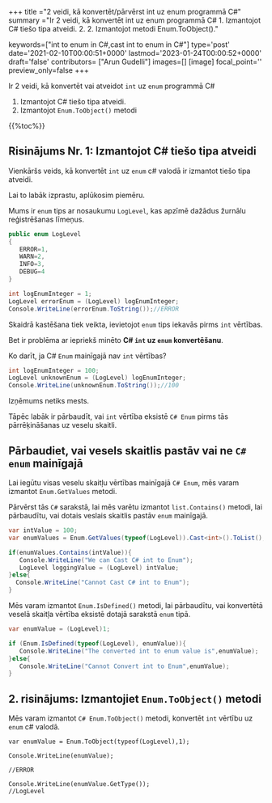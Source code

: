 +++
title   ="2 veidi, kā konvertēt/pārvērst int uz enum programmā C#"
summary ="Ir 2 veidi, kā konvertēt int uz enum programmā C# 1. Izmantojot C# tiešo tipa atveidi. 2. 2. Izmantojot metodi Enum.ToObject()."

keywords=["int to enum in C#,cast int to enum in C#"]
type='post'
date='2021-02-10T00:00:51+0000'
lastmod='2023-01-24T00:00:52+0000'
draft='false'
contributors= ["Arun Gudelli"]
images=[]
[image]
focal_point=''
preview_only=false
+++


Ir 2 veidi, kā konvertēt vai atveidot `int` uz `enum` programmā C#

1. Izmantojot C# tiešo tipa atveidi.
2. Izmantojot `Enum.ToObject()` metodi

{{%toc%}}

## Risinājums Nr. 1: Izmantojot C# tiešo tipa atveidi

Vienkāršs veids, kā konvertēt `int` uz `enum` c# valodā ir izmantot tiešo tipa atveidi.

Lai to labāk izprastu, aplūkosim piemēru.

Mums ir `enum` tips ar nosaukumu `LogLevel`, kas apzīmē dažādus žurnālu reģistrēšanas līmeņus.

```csharp
public enum LogLevel
{
   ERROR=1, 
   WARN=2, 
   INFO=3, 
   DEBUG=4
}

int logEnumInteger = 1;
LogLevel errorEnum = (LogLevel) logEnumInteger;
Console.WriteLine(errorEnum.ToString());//ERROR
```

Skaidrā kastēšana tiek veikta, ievietojot `enum` tips iekavās pirms `int` vērtības.

Bet ir problēma ar iepriekš minēto **C# `int` uz `enum` konvertēšanu**.

Ko darīt, ja C# `Enum` mainīgajā nav `int` vērtības?

```csharp
int logEnumInteger = 100;
LogLevel unknownEnum = (LogLevel) logEnumInteger;
Console.WriteLine(unknownEnum.ToString());//100
```

Izņēmums netiks mests.

Tāpēc labāk ir pārbaudīt, vai `int` vērtība eksistē `C# Enum` pirms tās pārrēķināšanas uz veselu skaitli.

## Pārbaudiet, vai vesels skaitlis pastāv vai ne `C# enum` mainīgajā

Lai iegūtu visas veselu skaitļu vērtības mainīgajā `C# Enum`, mēs varam izmantot `Enum.GetValues` metodi.

Pārvērst tās `C#` sarakstā, lai mēs varētu izmantot `list.Contains()` metodi, lai pārbaudītu, vai dotais veslais skaitlis pastāv `enum` mainīgajā.

```csharp
var intValue = 100;
var enumValues = Enum.GetValues(typeof(LogLevel)).Cast<int>().ToList();

if(enumValues.Contains(intValue)){
   Console.WriteLine("We can Cast C# int to Enum");  
   LogLevel loggingValue = (LogLevel) intValue;
}else{
  Console.WriteLine("Cannot Cast C# int to Enum");
}

```
Mēs varam izmantot `Enum.IsDefined()` metodi, lai pārbaudītu, vai konvertētā veselā skaitļa vērtība eksistē dotajā sarakstā `enum` tipā.  

```csharp
var enumValue = (LogLevel)1;

if (Enum.IsDefined(typeof(LogLevel), enumValue)){
   Console.WriteLine("The converted int to enum value is",enumValue);
}else{
   Console.WriteLine("Cannot Convert int to Enum",enumValue);
}
```


## 2. risinājums: Izmantojiet `Enum.ToObject()` metodi

Mēs varam izmantot `C# Enum.ToObject()` metodi, konvertēt `int` vērtību uz `enum` c# valodā.

```
var enumValue = Enum.ToObject(typeof(LogLevel),1);

Console.WriteLine(enumValue);

//ERROR

Console.WriteLine(enumValue.GetType());
//LogLevel

```





